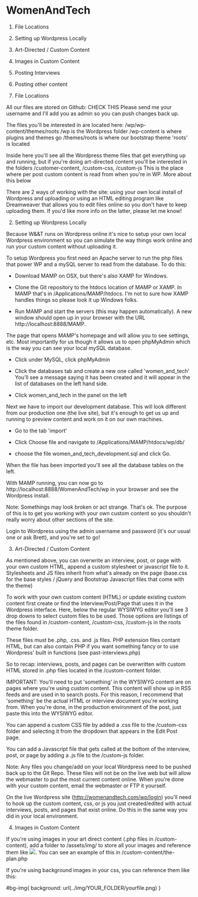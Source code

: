 WomenAndTech
============


1. File Locations

2. Setting up Wordpress Locally

3. Art-Directed / Custom Content

4. Images in Custom Content

5. Posting Interviews

6. Posting other content



1. File Locations

All our files are stored on Github: CHECK THIS
Please send me your username and I'll add you as admin so you can push changes back up.

The files you'll be interested in are located here: /wp/wp-content/themes/roots
/wp is the Wordpress folder
/wp-content is where plugins and themes go
/themes/roots is where our bootstrap theme 'roots' is located

Inside here you'll see all the Wordpress theme files that get everything up and running, but if you're doing art-directed content you'll be interested in the folders /customer-content, /custom-css, /custom-js
This is the place where per post custom content is read from when you're in WP. More about this below

There are 2 ways of working with the site: using your own local install of Wordpress and uploading or using an HTML editing program like Dreamweaver that allows you to edit files online so you don't have to keep uploading them. If you'd like more info on the latter, please let me know!

2. Setting up Wordpress Locally

Because W&&T runs on Wordpress online it's nice to setup your own local Wordpress environment
so you can simulate the way things work online and run your custom content without uploading it.

To setup Wordpress you first need an Apache server to run the php files that power WP and a mySQL server to read from the database. To do this:
- Download MAMP on OSX, but there's also XAMP for Windows.

- Clone the Git repository to the htdocs location of MAMP or XAMP. In MAMP that's in /Applications/MAMP/htdocs. I'm not to sure how XAMP handles things so please look it up Windows folks.

- Run MAMP and start the servers (this may happen automatically). A new window should open up in your browser with the URL http://localhost:8888/MAMP.

The page that opens MAMP's homepage and will allow you to see settings, etc. Most importantly for us though it allows us to open phpMyAdmin which is the way you can see your local mySQL database.

- Click under MySQL, click phpMyAdmin

- Click the databases tab and create a new one called 'women_and_tech' You'll see a message saying it has been created and it will appear in the list of databases on the left hand side.

- Click women_and_tech in the panel on the left

Next we have to import our development database. This will look different from our production one (the live site), but it's enough to get us up and running to preview content and work on it on our own machines.

- Go to the tab 'import'

- Click Choose file and navigate to /Applications/MAMP/htdocs/wp/db/

- choose the file women_and_tech_development.sql and click Go.

When the file has been imported you'll see all the database tables on the left. 

With MAMP running, you can now go to http://localhost:8888/WomenAndTech/wp in your browser and see the Wordpress install. 

Note: Somethings may look broken or act strange. That's ok. The purpose of this is to get you working with your own custom content so you shouldn't really worry about other sections of the site.

Login to Wordpress using the admin username and password (it's our usual one or ask Brett), and you're set to go!

3. Art-Directed / Custom Content

As mentioned above, you can overwrite an interview, post, or page with your own custom HTML, append a custom stylesheet or javascript file to it. Stylesheets and JS files inherit from what's already on the page (base.css for the base styles / jQuery and Bootstrap Javascript files that come with the theme)

To work with your own custom content (HTML) or update existing custom content first create or find the Interview/Post/Page that uses it in the Wordpress interface. Here, below the regular WYSIWYG editor you'll see 3 drop downs to select custom files to be used. Those options are listings of the files found in /custom-content, /custom-css, /custom-js in the roots theme folder.

These files must be .php, .css. and .js files. PHP extension files contant HTML, but can also contain PHP if you want something fancy or to use Wordpress' built in functions (see past-interviews.php)

So to recap: interviews, posts, and pages can be overwritten with custom HTML stored in .php files located in the /custom-content folder.

IMPORTANT: You'll need to put 'something' in the WYSIWYG content are on pages where you're using custom content. This content will show up in RSS feeds and are used in to search posts. For this reason, I recommend that 'something' be the actual HTML or interview document you're working from. When you're done, in the production environment of the post, just paste this into the WYSIWYG editor.

You can append a custom CSS file by added a .css file to the /custom-css folder and selecting it from the dropdown that appears in the Edit Post page. 

You can add a Javascript file that gets called at the bottom of the interview, post, or page by adding a .js file to the /custom-js folder.

Note: Any files you change/add on your local Wordpress need to be pushed back up to the Git Repo. These files will not be on the live web but will allow the webmaster to put the most current content online. When you're done with your custom content, email the webmaster or FTP it yourself.

On the live Wordpress site (http://womenandtech.com/wp/login) you'll need to hook up the custom content, css, or js you just created/edited with actual interviews, posts, and pages that exist online. Do this in the same way you did in your local environment.

4. Images in Custom Content

If you're using images in your art direct content (.php files in /custom-content), add a folder to /assets/img/ to store all your images and reference them like <img src="<?php echo get_template_directory_uri(); ?>/assets/img/YOUR_FOLDER/youfile.png">. You can see an example of this in /custom-content/the-plan.php

If you're using background images in your css, you can reference them like this:

#bg-img{
	background: url(../img/YOUR_FOLDER/yourfile.png)
}